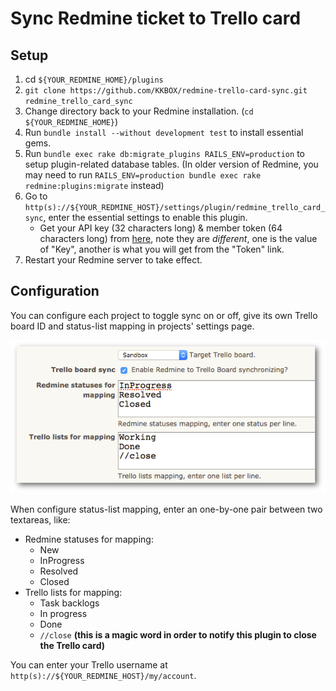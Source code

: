 # Sync Redmine ticket to Trello card

## Setup

1. cd `${YOUR_REDMINE_HOME}/plugins`
1. `git clone https://github.com/KKBOX/redmine-trello-card-sync.git redmine_trello_card_sync`
1. Change directory back to your Redmine installation. (`cd ${YOUR_REDMINE_HOME}`)
1. Run `bundle install --without development test` to install essential gems.
1. Run `bundle exec rake db:migrate_plugins RAILS_ENV=production` to setup plugin-related database tables. (In older version of Redmine, you may need to run `RAILS_ENV=production bundle exec rake redmine:plugins:migrate` instead)
1. Go to `http(s)://${YOUR_REDMINE_HOST}/settings/plugin/redmine_trello_card_sync`, enter the essential settings to enable this plugin.
    * Get your API key (32 characters long) & member token (64 characters long) from [here](https://trello.com/app-key), note they are *different*, one is the value of "Key", another is what you will get from the "Token" link.
1. Restart your Redmine server to take effect.

## Configuration

You can configure each project to toggle sync on or off, give its own Trello board ID and status-list mapping in projects' settings page.

![Image of Trello card sync configuration example](/plugins/redmine_trello_card_sync/assets/images/trello_card_sync_configuration.png)

When configure status-list mapping, enter an one-by-one pair between two textareas, like:
  * Redmine statuses for mapping:
    * New
    * InProgress
    * Resolved
    * Closed
  * Trello lists for mapping:
    * Task backlogs
    * In progress
    * Done
    * `//close` **(this is a magic word in order to notify this plugin to close the Trello card)**

You can enter your Trello username at `http(s)://${YOUR_REDMINE_HOST}/my/account`.
